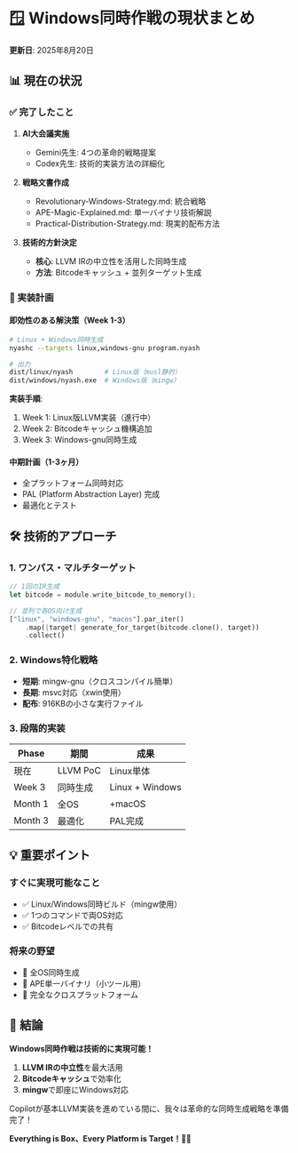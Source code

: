 # 🪟 Windows同時作戦の現状まとめ

**更新日**: 2025年8月20日

## 📊 **現在の状況**

### **✅ 完了したこと**
1. **AI大会議実施**
   - Gemini先生: 4つの革命的戦略提案
   - Codex先生: 技術的実装方法の詳細化
   
2. **戦略文書作成**
   - Revolutionary-Windows-Strategy.md: 統合戦略
   - APE-Magic-Explained.md: 単一バイナリ技術解説
   - Practical-Distribution-Strategy.md: 現実的配布方法

3. **技術的方針決定**
   - **核心**: LLVM IRの中立性を活用した同時生成
   - **方法**: Bitcodeキャッシュ + 並列ターゲット生成

### **🚀 実装計画**

#### **即効性のある解決策（Week 1-3）**
```bash
# Linux + Windows同時生成
nyashc --targets linux,windows-gnu program.nyash

# 出力
dist/linux/nyash        # Linux版（musl静的）
dist/windows/nyash.exe  # Windows版（mingw）
```

**実装手順**:
1. Week 1: Linux版LLVM実装（進行中）
2. Week 2: Bitcodeキャッシュ機構追加
3. Week 3: Windows-gnu同時生成

#### **中期計画（1-3ヶ月）**
- 全プラットフォーム同時対応
- PAL (Platform Abstraction Layer) 完成
- 最適化とテスト

## 🛠️ **技術的アプローチ**

### **1. ワンパス・マルチターゲット**
```rust
// 1回のIR生成
let bitcode = module.write_bitcode_to_memory();

// 並列で各OS向け生成
["linux", "windows-gnu", "macos"].par_iter()
    .map(|target| generate_for_target(bitcode.clone(), target))
    .collect()
```

### **2. Windows特化戦略**
- **短期**: mingw-gnu（クロスコンパイル簡単）
- **長期**: msvc対応（xwin使用）
- **配布**: 916KBの小さな実行ファイル

### **3. 段階的実装**
| Phase | 期間 | 成果 |
|-------|------|------|
| 現在 | LLVM PoC | Linux単体 |
| Week 3 | 同時生成 | Linux + Windows |
| Month 1 | 全OS | +macOS |
| Month 3 | 最適化 | PAL完成 |

## 💡 **重要ポイント**

### **すぐに実現可能なこと**
- ✅ Linux/Windows同時ビルド（mingw使用）
- ✅ 1つのコマンドで両OS対応
- ✅ Bitcodeレベルでの共有

### **将来の野望**
- 🎯 全OS同時生成
- 🎯 APE単一バイナリ（小ツール用）
- 🎯 完全なクロスプラットフォーム

## 🎉 **結論**

**Windows同時作戦は技術的に実現可能！**

1. **LLVM IRの中立性**を最大活用
2. **Bitcodeキャッシュ**で効率化
3. **mingw**で即座にWindows対応

Copilotが基本LLVM実装を進めている間に、我々は革命的な同時生成戦略を準備完了！

**Everything is Box、Every Platform is Target！**🎯✨